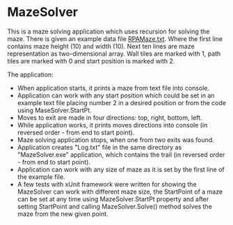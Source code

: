 # MazeSolver

This is a maze solving application which uses recursion for solving the maze. There is given an example data file [RPAMaze.txt]("MazeSolver/MazeSolver/RPAMaze.txt"). Where the first line contains maze height (10) and width (10). Next ten lines are maze representation as two-dimensional array. Wall tiles are marked with 1, path tiles are marked with 0 and start position is 
marked with 2.

The application:
- When application starts, it prints a maze from text file into console.
- Application can work with any start position which could be set in an example text file placing
  number 2 in a desired position or from the code using MaseSolver.StartPt.
- Moves to exit are made in four directions: top, right, bottom, left.
- While application works, it prints moves directions into console (in reversed order - from end to start point).
- Maze solving application stops, when one from two exits was found.
- Application creates "Log.txt" file in the same directory as "MazeSolver.exe" application, which contains the trail
  (in reversed order - from end to start point).
- Application can work with any size of maze as it is set by the first line of the example file.
- A few tests with xUnit framework were written for showing the MazeSolver can work with different maze size,
  the StartPoint of a maze can be set at any time using MazeSolver.StartPt property and after setting StartPoint
  and calling MazeSolver.Solve() method solves the maze from the new given point.
